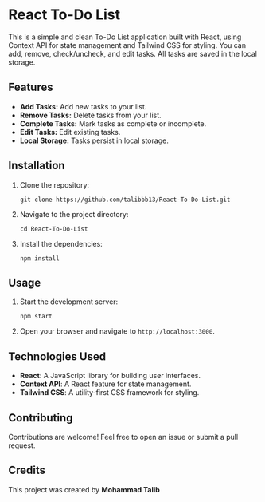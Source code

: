 
# React To-Do List

This is a simple and clean To-Do List application built with React, using Context API for state management and Tailwind CSS for styling. You can add, remove, check/uncheck, and edit tasks. All tasks are saved in the local storage.

## Features

- **Add Tasks:** Add new tasks to your list.
- **Remove Tasks:** Delete tasks from your list.
- **Complete Tasks:** Mark tasks as complete or incomplete.
- **Edit Tasks:** Edit existing tasks.
- **Local Storage:** Tasks persist in local storage.

## Installation

1. Clone the repository:

   ```
   git clone https://github.com/talibbb13/React-To-Do-List.git
   ```

2. Navigate to the project directory:

   ```
   cd React-To-Do-List
   ```

3. Install the dependencies:

   ```
   npm install
   ```

## Usage

1. Start the development server:

   ```
   npm start
   ```

2. Open your browser and navigate to `http://localhost:3000`.

## Technologies Used

- **React**: A JavaScript library for building user interfaces.
- **Context API**: A React feature for state management.
- **Tailwind CSS**: A utility-first CSS framework for styling.


## Contributing

Contributions are welcome! Feel free to open an issue or submit a pull request.

## Credits

This project was created by **Mohammad Talib**
